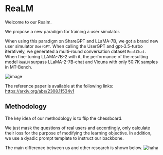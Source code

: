 # ReaLM
Welcome to our Realm.

We propose a new paradigm for training a user simulator. 

When using this paradigm on ShareGPT and LLaMA-7B, we got a brand new user simulator `UserGPT`.  When calling the UserGPT and gpt-3.5-turbo iteratively, we generated a multi-round conversation dataset `RealChat`. When fine-tuning LLAMA-7B-2 with it, the performance of the resulting model `ReaLM` surpass LLaMA-2-7B-chat and Vicuna with only 50.7K samples in MT-Bench.

![image](https://github.com/FreedomIntelligence/ReaLM/assets/73695787/808bcc05-dcae-4fa4-a11e-2c5496ae79b3)

The reference paper is available at the following links:
https://arxiv.org/abs/2308.11534v1

## Methodology
The key idea of our methodology is to flip the chessboard.

We just mask the questions of real users and accordingly, only calculate their loss for the purpose of modifying the learning objective.
In addition, we use a dyadic prompt template to instruct our backbone.

The main difference between us and other research is shown below.
![haha](https://github.com/FreedomIntelligence/ReaLM/assets/73695787/31baa406-e8c0-4fe4-854c-41f798ed8d52)

